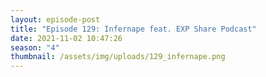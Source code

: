 ```yaml
---
layout: episode-post
title: "Episode 129: Infernape feat. EXP Share Podcast"
date: 2021-11-02 10:47:26
season: "4"
thumbnail: /assets/img/uploads/129_infernape.png
---
```

